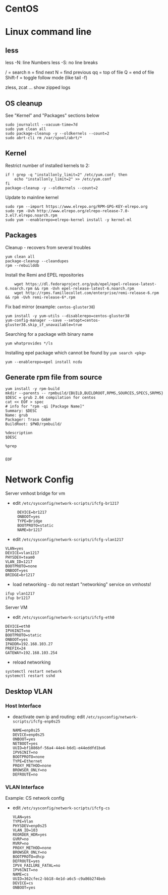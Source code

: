 # CentOS

# Linux command line

## less
less -N: line Numbers
less -S: no line breaks

/ = search
n = find next
N = find previous
qq = top of file
Q  = end of file
Shift-f = toggle follow mode (like tail -f)


zless, zcat ... show zipped logs

OS cleanup
----------

See "Kernel" and "Packages" sections below


    sudo journalctl --vacuum-time=7d
    sudo yum clean all
    sudo package-cleanup -y --oldkernels --count=2
    sudo abrt-cli rm /var/spool/abrt/*


Kernel
------

Restrict number of installed kernels to 2:

    if ! grep -q "installonly_limit=2" /etc/yum.conf; then
        echo "installonly_limit=2" >> /etc/yum.conf
    fi
    package-cleanup -y --oldkernels --count=2



Update to mainline kernel

    sudo rpm --import https://www.elrepo.org/RPM-GPG-KEY-elrepo.org
    sudo rpm -Uvh http://www.elrepo.org/elrepo-release-7.0-3.el7.elrepo.noarch.rpm 
    sudo yum --enablerepo=elrepo-kernel install -y kernel-ml


Packages
--------

Cleanup - recovers from several troubles

    yum clean all
    package-cleanup --cleandupes
    rpm --rebuilddb


Install the Remi and EPEL repositories

        wget https://dl.fedoraproject.org/pub/epel/epel-release-latest-6.noarch.rpm && rpm -Uvh epel-release-latest-6.noarch.rpm
        wget http://rpms.famillecollet.com/enterprise/remi-release-6.rpm && rpm -Uvh remi-release-6*.rpm

Fix bad mirror (example: `centos-gluster38`)

    yum install -y yum-utils --disablerepo=centos-gluster38
    yum-config-manager --save --setopt=centos-gluster38.skip_if_unavailable=true

Searching for a package with binary name

    yum whatprovides */ls

Installing epel package which cannot be found by `yum search <pkg>`

    yum --enablerepo=epel install ncdu



Generate rpm file from source
-----------------------------

```
yum install -y rpm-build
mkdir --parents -- rpmbuild/{BUILD,BUILDROOT,RPMS,SOURCES,SPECS,SRPMS}
$DESC = grub 2.04 compilation for centos
cat << EOF > spec
# info for "rpm -qi [Package Name]"
Summary: $DESC
Name: grub
Packager: Traso GmbH
BuildRoot: $PWD/rpmbuild/

%description
$DESC

%prep


EOF

```


# Network Config

Server vmhost bridge for vm

* edit `/etc/sysconfig/network-scripts/ifcfg-br1217`

        DEVICE=br1217
        ONBOOT=yes
        TYPE=Bridge
        BOOTPROTO=static
        NAME=br1217

* edit `/etc/sysconfig/network-scripts/ifcfg-vlan1217`
```
VLAN=yes
DEVICE=vlan1217
PHYSDEV=team0
VLAN_ID=1217
BOOTPROTO=none
ONBOOT=yes
BRIDGE=br1217
```

* load networking - do not restart "networking" service on vmhosts!
```
ifup vlan1217
ifup br1217
```

Server VM

* edit `/etc/sysconfig/network-scripts/ifcfg-eth0`
```
DEVICE=eth0
IPV6INIT=no
BOOTPROTO=static
ONBOOT=yes
IPADDR=192.168.103.27
PREFIX=24
GATEWAY=192.168.103.254
```

* reload networking
```
systemctl restart network
systemctl restart sshd
```

## Desktop VLAN

### Host Interface

* deactivate own ip and routing: edit `/etc/sysconfig/network-scripts/ifcfg-enp0s25` 
	```
	NAME=enp0s25
	DEVICE=enp0s25
	ONBOOT=yes
	NETBOOT=yes
	UUID=bf1886bf-56a4-44e4-b6d1-e44eddfd1ba6
	IPV6INIT=no
	BOOTPROTO=none
	TYPE=Ethernet
	PROXY_METHOD=none
	BROWSER_ONLY=no
	DEFROUTE=no
	```

### VLAN Interface

Example: CS network config
* edit `/etc/sysconfig/network-scripts/ifcfg-cs`
	```
	VLAN=yes
	TYPE=Vlan
	PHYSDEV=enp0s25
	VLAN_ID=103
	REORDER_HDR=yes
	GVRP=no
	MVRP=no
	PROXY_METHOD=none
	BROWSER_ONLY=no
	BOOTPROTO=dhcp
	DEFROUTE=yes
	IPV4_FAILURE_FATAL=no
	IPV6INIT=no
	NAME=cs
	UUID=362cfec2-bb18-4e1d-a6c5-c9a86b274beb
	DEVICE=cs
	ONBOOT=yes
	```
